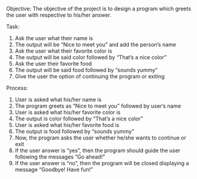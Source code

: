 Objective:
The objective of the project is to design a program which greets the user with respective to his/her answer.

Task: 
1)	Ask the user what their name is
2)	The output will be “Nice to meet you” and add the person’s name
3)	Ask the user what their favorite color is
4)	The output will be said color followed by “That’s a nice color”
5)	Ask the user their favorite food
6)	The output will be said food followed by “sounds yummy”
7)	Give the user the option of continuing the program or exiting

Process: 
1)	User is asked what his/her name is
2)	The program greets as “Nice to meet you” followed by user’s name
3)	User is asked what his/her favorite color is
4)	The output is color followed by “That’s a nice color”
5)	User is asked what his/her favorite food is
6)	The output is food followed by “sounds yummy”
7)	Now, the program asks the user whether he/she wants to continue or exit
8)	If the user answer is “yes”, then the program should guide the user following the messages “Go ahead!”
9)	If the user answer is “no”, then the program will be closed displaying a message “Goodbye! Have fun!”
